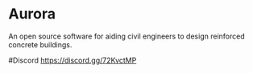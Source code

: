 # **Aurora**
An open source software for aiding civil engineers to design reinforced concrete buildings.

#Discord
https://discord.gg/72KvctMP



